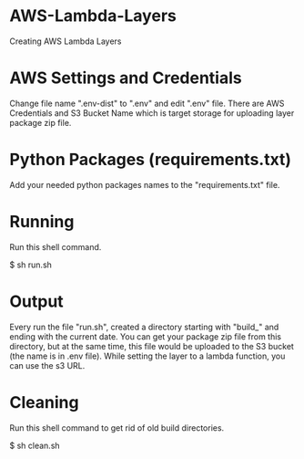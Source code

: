 # AWS-Lambda-Layers
Creating AWS Lambda Layers

# AWS Settings and Credentials
Change file name ".env-dist" to ".env" and edit ".env" file.
There are AWS Credentials and S3 Bucket Name which is target storage for uploading layer package zip file. 

# Python Packages (requirements.txt)
Add your needed python packages names to the "requirements.txt" file.

# Running
Run this shell command.

$ sh run.sh

# Output
Every run the file "run.sh",  created a directory starting with "build_" and ending with the current date. You can get your package zip file from this directory, but at the same time, this file would be uploaded to the S3 bucket (the name is in .env file). While setting the layer to a lambda function, you can use the s3 URL.

# Cleaning
Run this shell command to get rid of old build directories.

$ sh clean.sh